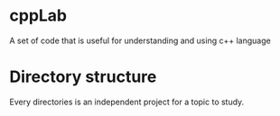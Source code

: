 # cppLab
A set of code that is useful for understanding and using c++ language

# Directory structure
Every directories is an independent project for a topic to study.

